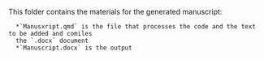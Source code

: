 This folder contains the materials for the generated manuscript:

      *`Manusxript.qmd` is the file that processes the code and the text to be added and comiles
      the `.docx` document
      *`Manuscript.docx` is the output